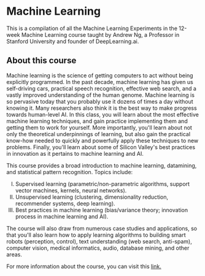 # Machine Learning
<p> This is a compilation of all the Machine Learning Experiments in the 12-week Machine Learning course taught by Andrew Ng, a Professor in Stanford University and founder of DeepLearning.ai. </p>

## About this course
<p>Machine learning is the science of getting computers to act without being explicitly programmed. In the past decade, machine learning has given us self-driving cars, practical speech recognition, effective web search, and a vastly improved understanding of the human genome. Machine learning is so pervasive today that you probably use it dozens of times a day without knowing it. Many researchers also think it is the best way to make progress towards human-level AI. In this class, you will learn about the most effective machine learning techniques, and gain practice implementing them and getting them to work for yourself. More importantly, you'll learn about not only the theoretical underpinnings of learning, but also gain the practical know-how needed to quickly and powerfully apply these techniques to new problems. Finally, you'll learn about some of Silicon Valley's best practices in innovation as it pertains to machine learning and AI.</p>
<p>This course provides a broad introduction to machine learning, datamining, and statistical pattern recognition. Topics include: 
  <ol type="I">
    <li>Supervised learning (parametric/non-parametric algorithms, support vector machines, kernels, neural networks).</li>  
    <li>Unsupervised learning (clustering, dimensionality reduction, recommender systems, deep learning).</li>
    <li>Best practices in machine learning (bias/variance theory; innovation process in machine learning and AI).</li>
    </ol>
 The course will also draw from numerous case studies and applications, so that you'll also learn how to apply learning algorithms to building smart robots (perception, control), text understanding (web search, anti-spam), computer vision, medical informatics, audio, database mining, and other areas. </p>


<p> For more information about the course, you can visit this <a href="https://www.coursera.org/learn/machine-learning">link.</a></p>


